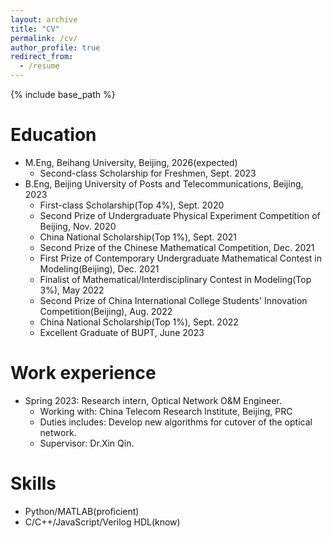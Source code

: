 ```yaml
---
layout: archive
title: "CV"
permalink: /cv/
author_profile: true
redirect_from:
  - /resume
---
```


{% include base_path %}

Education
======
* M.Eng, Beihang University, Beijing, 2026(expected)
  * Second-class Scholarship for Freshmen, Sept. 2023
* B.Eng, Beijing University of Posts and Telecommunications, Beijing, 2023
  * First-class Scholarship(Top 4%), Sept. 2020
  * Second Prize of Undergraduate Physical Experiment Competition of Beijing, Nov. 2020
  * China National Scholarship(Top 1%), Sept. 2021
  * Second Prize of the Chinese Mathematical Competition, Dec. 2021
  * First Prize of Contemporary Undergraduate Mathematical Contest in Modeling(Beijing), Dec. 2021
  * Finalist of Mathematical/Interdisciplinary Contest in Modeling(Top 3%), May 2022
  * Second Prize of China International College Students' Innovation Competition(Beijing), Aug. 2022
  * China National Scholarship(Top 1%), Sept. 2022
  * Excellent Graduate of BUPT, June 2023

Work experience
======
* Spring 2023: Research intern, Optical Network O&M Engineer.
  * Working with: China Telecom Research Institute, Beijing, PRC
  * Duties includes: Develop new algorithms for cutover of the optical network.
  * Supervisor: Dr.Xin Qin.
  
Skills
======
* Python/MATLAB(proficient)
* C/C++/JavaScript/Verilog HDL(know)
